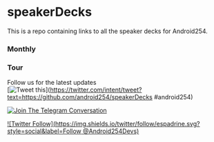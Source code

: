 # speakerDecks
This is a repo containing links to all the speaker decks for Android254.



### Monthly


### Tour




Follow us for the latest updates 
<br>
[![Tweet this](https://img.shields.io/twitter/url/http/shields.io.svg?style=social)](https://twitter.com/intent/tweet?text=https://github.com/android254/speakerDecks #android254)

[![Join The Telegram Conversation](https://img.shields.io/badge/Abdroid254%20on%20telegram--blue.svg)](https://t.me/android254)


[![Twitter Follow](https://img.shields.io/twitter/follow/espadrine.svg?style=social&label=Follow @Android254Devs)](https://twitter.com/254androiddevs)